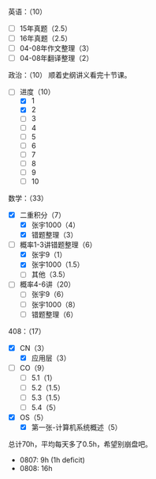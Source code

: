 
英语：（10）
- [ ] 15年真题（2.5）
- [ ] 16年真题（2.5）
- [ ] 04-08年作文整理（3）
- [ ] 04-08年翻译整理（2）

政治：（10）
顺着史纲讲义看完十节课。
- [ ] 进度（10）
	- [x] 1
	- [x] 2
	- [ ] 3
	- [ ] 4
	- [ ] 5
	- [ ] 6
	- [ ] 7
	- [ ] 8
	- [ ] 9
	- [ ] 10

数学：（33）
- [x] 二重积分（7）
	- [x] 张宇1000（4）
	- [x] 错题整理（3）
- [ ] 概率1-3讲错题整理（6）
	- [x] 张宇9（1）
	- [x] 张宇1000（1.5）
	- [ ] 其他（3.5）
- [ ] 概率4-6讲（20）
	- [ ] 张宇9（6）
	- [ ] 张宇1000（8）
	- [ ] 错题整理（6）

408：（17）
- [x] CN（3）
	- [x] 应用层（3）
- [ ] CO（9）
	- [ ] 5.1（1）
	- [ ] 5.2（1.5）
	- [ ] 5.3（1.5）
	- [ ] 5.4（5）
- [x] OS（5）
	- [x] 第一张-计算机系统概述（5）

总计70h，平均每天多了0.5h，希望别崩盘吧。

- 0807: 9h (1h deficit)
- 0808: 16h